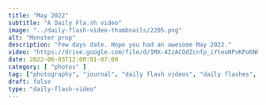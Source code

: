 ```yaml
---
title: "May 2022"
subtitle: "A Daily Fla.sh video"
image: "../daily-flash-video-thumbnails/2205.png"
alt: "Monster prop"
description: "Few days date. Hope you had an awesome May 2022."
video: "https://drive.google.com/file/d/1MX-4IzACOdZcnfp_iYteoNPvKPo6Nh7w/preview"
date: 2022-06-03T12:00:01-07:00
category: [ "photos" ]
tag: ["photography", "journal", "daily flash videos", "daily flashes", "videos" ]
draft: false
type: "daily-flash-video"
---
```

